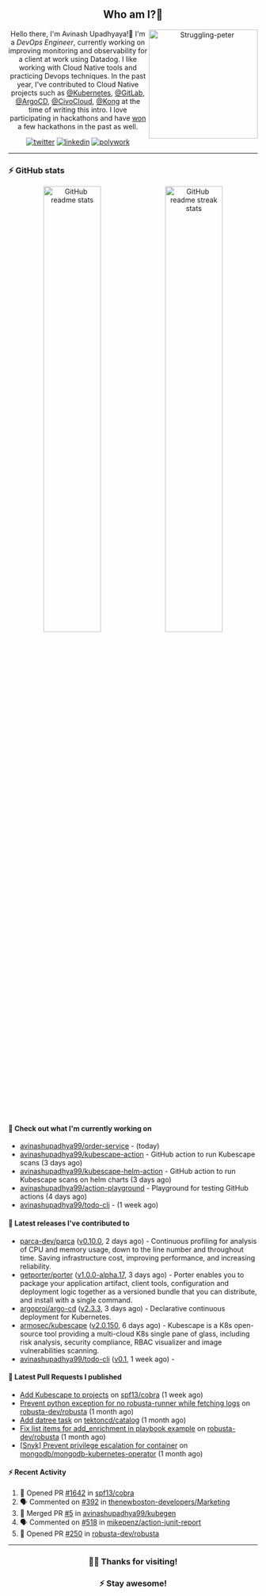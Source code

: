 <div align='center'>
  
## Who am I?🤔

<img align="right" width="220" src="https://media.giphy.com/media/YFkpsHWCsNUUo/giphy.gif" alt="Struggling-peter" />

Hello there, I'm Avinash Upadhyaya!👋 I'm a _DevOps Engineer_, currently working on improving monitoring and observability for a client at work using Datadog. I like working with Cloud Native tools and practicing Devops techniques. In the past year, I've contributed to Cloud Native projects such as [@Kubernetes](https://github.com/pulls?q=is%3Apr+author%3Aavinashupadhya99+archived%3Afalse+user%3Akubernetes), [@GitLab](https://gitlab.com/groups/gitlab-org/-/merge_requests?scope=all&state=all&author_username=avinashupadhya99), [@ArgoCD](https://github.com/pulls?q=is%3Apr+author%3Aavinashupadhya99+archived%3Afalse+user%3Aargoproj), [@CivoCloud](https://github.com/pulls?q=is%3Apr+author%3Aavinashupadhya99+archived%3Afalse+user%3Acivo), [@Kong](https://github.com/pulls?q=is%3Apr+author%3Aavinashupadhya99+archived%3Afalse+user%3AKong) at the time of writing this intro. I love participating in hackathons and have [won](https://devpost.com/avinashupadhya99) a few hackathons in the past as well.


[![twitter](https://img.shields.io/badge/-@avinash__ukr-%231DA1F2?style=for-the-badge&logo=twitter&logoColor=ffffff)](https://twitter.com/avinash_ukr)
[![linkedin](https://img.shields.io/badge/-Avinash%20Upadhyaya-%230A67C3?style=for-the-badge&logo=linkedin&logoColor=ffffff)](https://www.linkedin.com/in/avinash-upadhyaya/)
[![polywork](https://img.shields.io/badge/-@avinashupadhya99-%23338BFF?style=for-the-badge&logo=polywork&logoColor=ffffff)](https://www.polywork.com/avinashupadhya99)

---

</div>

### ⚡ GitHub stats

<p align="center">
  <img width="48%" src="https://github-readme-stats.vercel.app/api?username=avinashupadhya99&show_icons=true&theme=tokyonight" alt="GitHub readme stats" />
  <img width="48%" src="https://github-readme-streak-stats.herokuapp.com?user=avinashupadhya99&theme=dark&hide_border=true&date_format=M%20j%5B%2C%20Y%5D" alt="GitHub readme streak stats" />
</p>

#### 👷 Check out what I'm currently working on

- [avinashupadhya99/order-service](https://github.com/avinashupadhya99/order-service) -  (today)
- [avinashupadhya99/kubescape-action](https://github.com/avinashupadhya99/kubescape-action) - GitHub action to run Kubescape scans (3 days ago)
- [avinashupadhya99/kubescape-helm-action](https://github.com/avinashupadhya99/kubescape-helm-action) - GitHub action to run Kubescape scans on helm charts (3 days ago)
- [avinashupadhya99/action-playground](https://github.com/avinashupadhya99/action-playground) - Playground for testing GitHub actions (4 days ago)
- [avinashupadhya99/todo-cli](https://github.com/avinashupadhya99/todo-cli) -  (1 week ago)

#### 🔭 Latest releases I've contributed to

- [parca-dev/parca](https://github.com/parca-dev/parca) ([v0.10.0](https://github.com/parca-dev/parca/releases/tag/v0.10.0), 2 days ago) - Continuous profiling for analysis of CPU and memory usage, down to the line number and throughout time. Saving infrastructure cost, improving performance, and increasing reliability.
- [getporter/porter](https://github.com/getporter/porter) ([v1.0.0-alpha.17](https://github.com/getporter/porter/releases/tag/v1.0.0-alpha.17), 3 days ago) - Porter enables you to package your application artifact, client tools, configuration and deployment logic together as a versioned bundle that you can distribute, and install with a single command.
- [argoproj/argo-cd](https://github.com/argoproj/argo-cd) ([v2.3.3](https://github.com/argoproj/argo-cd/releases/tag/v2.3.3), 3 days ago) - Declarative continuous deployment for Kubernetes.
- [armosec/kubescape](https://github.com/armosec/kubescape) ([v2.0.150](https://github.com/armosec/kubescape/releases/tag/v2.0.150), 6 days ago) - Kubescape is a K8s open-source tool providing a multi-cloud K8s single pane of glass, including risk analysis, security compliance, RBAC visualizer and image vulnerabilities scanning. 
- [avinashupadhya99/todo-cli](https://github.com/avinashupadhya99/todo-cli) ([v0.1](https://github.com/avinashupadhya99/todo-cli/releases/tag/v0.1), 1 week ago) - 

#### 🔨 Latest Pull Requests I published

- [Add Kubescape to projects](https://github.com/spf13/cobra/pull/1642) on [spf13/cobra](https://github.com/spf13/cobra) (1 week ago)
- [Prevent python exception for no robusta-runner while fetching logs](https://github.com/robusta-dev/robusta/pull/250) on [robusta-dev/robusta](https://github.com/robusta-dev/robusta) (1 month ago)
- [Add datree task](https://github.com/tektoncd/catalog/pull/936) on [tektoncd/catalog](https://github.com/tektoncd/catalog) (1 month ago)
- [Fix list items for add_enrichment in playbook example](https://github.com/robusta-dev/robusta/pull/246) on [robusta-dev/robusta](https://github.com/robusta-dev/robusta) (1 month ago)
- [[Snyk] Prevent privilege escalation for container](https://github.com/mongodb/mongodb-kubernetes-operator/pull/907) on [mongodb/mongodb-kubernetes-operator](https://github.com/mongodb/mongodb-kubernetes-operator) (1 month ago)

#### ⚡ Recent Activity

<!--START_SECTION:activity-->
1. 💪 Opened PR [#1642](https://github.com/spf13/cobra/pull/1642) in [spf13/cobra](https://github.com/spf13/cobra)
2. 🗣 Commented on [#392](https://github.com/thenewboston-developers/Marketing/issues/392) in [thenewboston-developers/Marketing](https://github.com/thenewboston-developers/Marketing)
3. 🎉 Merged PR [#5](https://github.com/avinashupadhya99/kubegen/pull/5) in [avinashupadhya99/kubegen](https://github.com/avinashupadhya99/kubegen)
4. 🗣 Commented on [#518](https://github.com/mikepenz/action-junit-report/issues/518) in [mikepenz/action-junit-report](https://github.com/mikepenz/action-junit-report)
5. 💪 Opened PR [#250](https://github.com/robusta-dev/robusta/pull/250) in [robusta-dev/robusta](https://github.com/robusta-dev/robusta)
<!--END_SECTION:activity-->



---

<div align='center'>
  
### 🙇‍♂️ Thanks for visiting!
### ⚡ Stay awesome!
  
</div>


